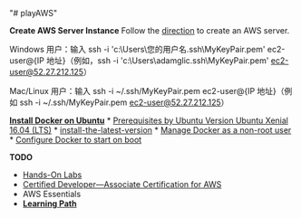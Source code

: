 "# playAWS" 

**Create AWS Server Instance**
Follow the [direction](https://aws.amazon.com/cn/getting-started/tutorials/launch-a-virtual-machine/) to create an AWS server.

Windows 用户：输入 ssh -i 'c:\Users\您的用户名\.ssh\MyKeyPair.pem' ec2-user@{IP 地址}（例如，ssh -i 'c:\Users\adamglic\.ssh\MyKeyPair.pem' ec2-user@52.27.212.125）

Mac/Linux 用户：输入 ssh -i ~/.ssh/MyKeyPair.pem ec2-user@{IP 地址}（例如 ssh -i ~/.ssh/MyKeyPair.pem ec2-user@52.27.212.125）

**[Install Docker on Ubuntu](https://docs.docker.com/engine/installation/linux/ubuntulinux/#/install-the-latest-version)**
	* [Prerequisites by Ubuntu Version Ubuntu Xenial 16.04 (LTS)](https://docs.docker.com/engine/installation/linux/ubuntulinux/#ubuntu-xenial-1604-lts-wily-1510-trusty-1404-lts)
	* [install-the-latest-version](https://docs.docker.com/engine/installation/linux/ubuntulinux/#install-the-latest-version)
	* [Manage Docker as a non-root user](https://docs.docker.com/engine/installation/linux/ubuntulinux/#manage-docker-as-a-non-root-user)
	* [Configure Docker to start on boot](https://docs.docker.com/engine/installation/linux/ubuntulinux/#configure-docker-to-start-on-boot)


**TODO**
- [Hands-On Labs](https://cloudacademy.com/labs/)
- [Certified Developer—Associate Certification for AWS](https://cloudacademy.com/learning-paths/certified-developer-associate-aws-15/)
- AWS Essentials
- [**Learning Path**](https://cloudacademy.com/learning-paths/)


